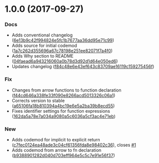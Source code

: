 <a name="1.0.0"></a>
# 1.0.0 (2017-09-27)


### Docs

* Adds conventional changelog ([6e13b9c42f994824e5fc1b7677aa36dd95e71c99](https://github.com/mikaelbr/vscodemod/commit/6e13b9c42f994824e5fc1b7677aa36dd95e71c99))
* Adds source for initial codemod ([1a7c262d355696a67c78198e251ee82071f7a4f0](https://github.com/mikaelbr/vscodemod/commit/1a7c262d355696a67c78198e251ee82071f7a4f0))
* Adds Why section to README ([04faead6a943216060a0b78d3d92d1d64e050ed6](https://github.com/mikaelbr/vscodemod/commit/04faead6a943216060a0b78d3d92d1d64e050ed6))
* Updates changelog ([f84c48e6e43ef643c83709ae16119c159275456f](https://github.com/mikaelbr/vscodemod/commit/f84c48e6e43ef643c83709ae16119c159275456f))

### Fix

* Changes from arrow functions to function declaration ([f44cd646a338fe33f090e8266acd5013326c06a1](https://github.com/mikaelbr/vscodemod/commit/f44cd646a338fe33f090e8266acd5013326c06a1))
* Corrects version to stable ([a65106fa18b810394a4bc19e6e5a2ba39b8ecd55](https://github.com/mikaelbr/vscodemod/commit/a65106fa18b810394a4bc19e6e5a2ba39b8ecd55))
* Fixes identifier settings for function expressions ([162da5a78e7a034a9080a5c6036a5cf3ac4e71eb](https://github.com/mikaelbr/vscodemod/commit/162da5a78e7a034a9080a5c6036a5cf3ac4e71eb))

### New

* Adds codemod for implicit to explicit return  ([c7fec0124ea48ade3c04cf61356fda8e98402c36](https://github.com/mikaelbr/vscodemod/commit/c7fec0124ea48ade3c04cf61356fda8e98402c36)), closes [#1](https://github.com/mikaelbr/vscodemod/issues/1)
* Adds codemod from arrow to fn declaration ([b9388901282d040d703eff964e5c5c7e91e56f37](https://github.com/mikaelbr/vscodemod/commit/b9388901282d040d703eff964e5c5c7e91e56f37))



